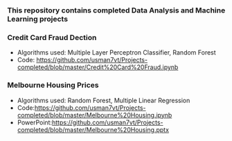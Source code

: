 ### This repository contains completed Data Analysis and Machine Learning projects
### Credit Card Fraud Dection
- Algorithms used: Multiple Layer Perceptron Classifier, Random Forest
- Code: https://github.com/usman7vt/Projects-completed/blob/master/Credit%20Card%20Fraud.ipynb

### Melbourne Housing Prices
- Algorithms used: Random Forest, Multiple Linear Regression
- Code:https://github.com/usman7vt/Projects-completed/blob/master/Melbourne%20Housing.ipynb
- PowerPoint:https://github.com/usman7vt/Projects-completed/blob/master/Melbourne%20Housing.pptx
